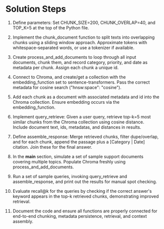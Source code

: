 # Solution Steps

1. Define parameters: Set CHUNK_SIZE=200, CHUNK_OVERLAP=40, and TOP_K=5 at the top of the Python file.

2. Implement the chunk_document function to split texts into overlapping chunks using a sliding window approach. Approximate tokens with whitespace-separated words, or use a tokenizer if available.

3. Create process_and_add_documents to loop through all input documents, chunk them, and record category, priority, and date as metadata per chunk. Assign each chunk a unique id.

4. Connect to Chroma, and create/get a collection with the embedding_function set to sentence-transformers. Pass the correct metadata for cosine search ("hnsw:space": "cosine").

5. Add each chunk as a document with associated metadata and id into the Chroma collection. Ensure embedding occurs via the embedding_function.

6. Implement query_retrieve: Given a user query, retrieve top-k=5 most similar chunks from the Chroma collection using cosine distance. Include document text, ids, metadatas, and distances in results.

7. Define assemble_response: Merge retrieved chunks, filter dupe/overlap, and for each chunk, append the passage plus a [Category | Date] citation. Join these for the final answer.

8. In the __main__ section, simulate a set of sample support documents covering multiple topics. Populate Chroma freshly using process_and_add_documents.

9. Run a set of sample queries, invoking query_retrieve and assemble_response, and print out the results for manual spot checking.

10. Evaluate recall@k for the queries by checking if the correct answer's keyword appears in the top-k retrieved chunks, demonstrating improved retrieval.

11. Document the code and ensure all functions are properly connected for end-to-end chunking, metadata persistence, retrieval, and context assembly.

